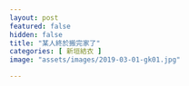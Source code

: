 ```yaml
---
layout: post
featured: false
hidden: false
title: "某人終於搬完家了"
categories: [ 新垣結衣 ]
image: "assets/images/2019-03-01-gk01.jpg"

---
```


